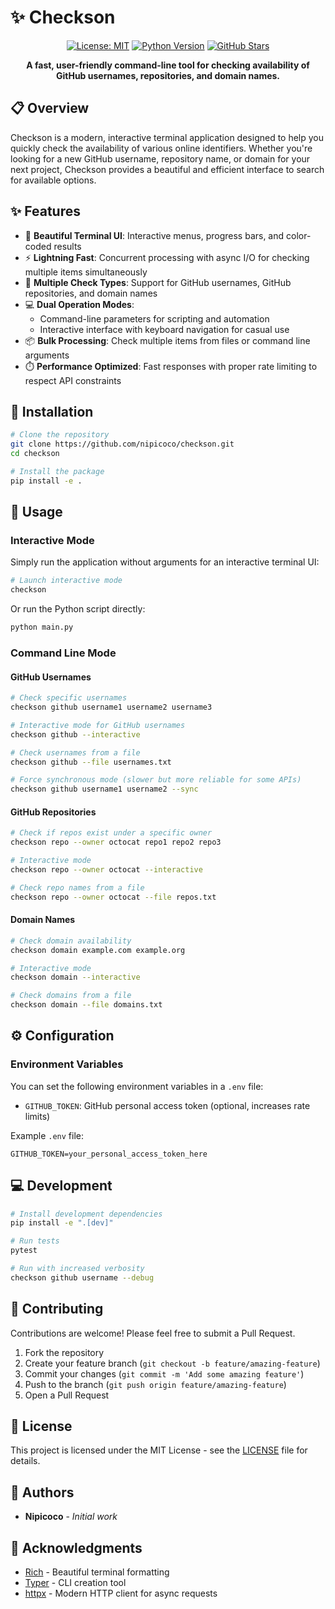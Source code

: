 # ✨ Checkson

<div align="center">


[![License: MIT](https://img.shields.io/badge/License-MIT-yellow.svg)](https://opensource.org/licenses/MIT)
[![Python Version](https://img.shields.io/badge/python-3.7+-blue.svg)](https://www.python.org/downloads/)
[![GitHub Stars](https://img.shields.io/github/stars/nipicoco/checkson?style=social)](https://github.com/nipicoco/checkson)

**A fast, user-friendly command-line tool for checking availability of GitHub usernames, repositories, and domain names.**

</div>

## 📋 Overview

Checkson is a modern, interactive terminal application designed to help you quickly check the availability of various online identifiers. Whether you're looking for a new GitHub username, repository name, or domain for your next project, Checkson provides a beautiful and efficient interface to search for available options.

## ✨ Features

- 🎨 **Beautiful Terminal UI**: Interactive menus, progress bars, and color-coded results
- ⚡ **Lightning Fast**: Concurrent processing with async I/O for checking multiple items simultaneously
- 🔄 **Multiple Check Types**: Support for GitHub usernames, GitHub repositories, and domain names
- 💻 **Dual Operation Modes**: 
  - Command-line parameters for scripting and automation
  - Interactive interface with keyboard navigation for casual use
- 📦 **Bulk Processing**: Check multiple items from files or command line arguments
- ⏱️ **Performance Optimized**: Fast responses with proper rate limiting to respect API constraints

## 🚀 Installation

```bash
# Clone the repository
git clone https://github.com/nipicoco/checkson.git
cd checkson

# Install the package
pip install -e .
```

## 📖 Usage

### Interactive Mode

Simply run the application without arguments for an interactive terminal UI:

```bash
# Launch interactive mode
checkson
```

Or run the Python script directly:

```bash
python main.py
```

### Command Line Mode

#### GitHub Usernames

```bash
# Check specific usernames
checkson github username1 username2 username3

# Interactive mode for GitHub usernames
checkson github --interactive

# Check usernames from a file
checkson github --file usernames.txt

# Force synchronous mode (slower but more reliable for some APIs)
checkson github username1 username2 --sync
```

#### GitHub Repositories

```bash
# Check if repos exist under a specific owner
checkson repo --owner octocat repo1 repo2 repo3

# Interactive mode
checkson repo --owner octocat --interactive

# Check repo names from a file
checkson repo --owner octocat --file repos.txt
```

#### Domain Names

```bash
# Check domain availability
checkson domain example.com example.org

# Interactive mode
checkson domain --interactive

# Check domains from a file
checkson domain --file domains.txt
```

## ⚙️ Configuration

### Environment Variables

You can set the following environment variables in a `.env` file:

- `GITHUB_TOKEN`: GitHub personal access token (optional, increases rate limits)

Example `.env` file:
```
GITHUB_TOKEN=your_personal_access_token_here
```

## 💻 Development

```bash
# Install development dependencies
pip install -e ".[dev]"

# Run tests
pytest

# Run with increased verbosity
checkson github username --debug
```

## 🤝 Contributing

Contributions are welcome! Please feel free to submit a Pull Request.

1. Fork the repository
2. Create your feature branch (`git checkout -b feature/amazing-feature`)
3. Commit your changes (`git commit -m 'Add some amazing feature'`)
4. Push to the branch (`git push origin feature/amazing-feature`)
5. Open a Pull Request

## 📝 License

This project is licensed under the MIT License - see the [LICENSE](LICENSE) file for details.

## 👥 Authors

- **Nipicoco** - *Initial work*

## 🙏 Acknowledgments

- [Rich](https://github.com/Textualize/rich) - Beautiful terminal formatting
- [Typer](https://typer.tiangolo.com/) - CLI creation tool
- [httpx](https://www.python-httpx.org/) - Modern HTTP client for async requests 